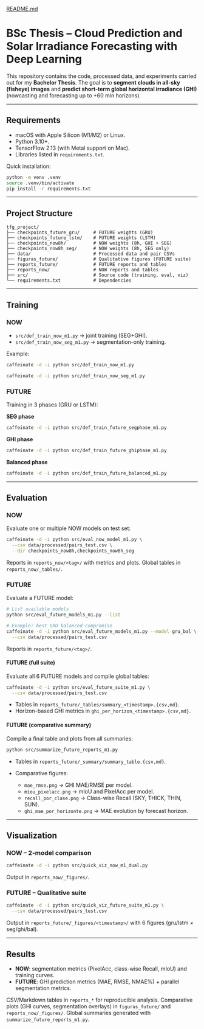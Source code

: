 [README.md](https://github.com/user-attachments/files/22120149/README.md)
# BSc Thesis – Cloud Prediction and Solar Irradiance Forecasting with Deep Learning

This repository contains the code, processed data, and experiments carried out for my **Bachelor Thesis**.
The goal is to **segment clouds in all-sky (fisheye) images** and **predict short-term global horizontal irradiance (GHI)** (nowcasting and forecasting up to +60 min horizons).

---

## Requirements

* macOS with Apple Silicon (M1/M2) or Linux.
* Python 3.10+.
* TensorFlow 2.13 (with Metal support on Mac).
* Libraries listed in `requirements.txt`.

Quick installation:

```bash
python -m venv .venv
source .venv/bin/activate
pip install -r requirements.txt
```

---

## Project Structure

```
tfg_project/
├── checkpoints_future_gru/     # FUTURE weights (GRU)
├── checkpoints_future_lstm/    # FUTURE weights (LSTM)
├── checkpoints_now8h/          # NOW weights (8h, GHI + SEG)
├── checkpoints_now8h_seg/      # NOW weights (8h, SEG only)
├── data/                       # Processed data and pair CSVs
├── figuras_future/             # Qualitative figures (FUTURE suite)
├── reports_future/             # FUTURE reports and tables
├── reports_now/                # NOW reports and tables
├── src/                        # Source code (training, eval, viz)
└── requirements.txt            # Dependencies
```

---

## Training

### NOW

* `src/def_train_now_m1.py` → joint training (SEG+GHI).
* `src/def_train_now_seg_m1.py` → segmentation-only training.

Example:

```bash
caffeinate -d -i python src/def_train_now_m1.py
```

```bash
caffeinate -d -i python src/def_train_now_seg_m1.py
```

### FUTURE

Training in 3 phases (GRU or LSTM):

**SEG phase**

```bash
caffeinate -d -i python src/def_train_future_segphase_m1.py
```

**GHI phase**

```bash
caffeinate -d -i python src/def_train_future_ghiphase_m1.py
```

**Balanced phase**

```bash
caffeinate -d -i python src/def_train_future_balanced_m1.py
```

---

## Evaluation

### NOW

Evaluate one or multiple NOW models on test set:

```bash
caffeinate -d -i python src/eval_now_model_m1.py \
  --csv data/processed/pairs_test.csv \
  --dir checkpoints_now8h,checkpoints_now8h_seg
```

Reports in `reports_now/<tag>/` with metrics and plots.
Global tables in `reports_now/_tables/`.

### FUTURE

Evaluate a FUTURE model:

```bash
# List available models
python src/eval_future_models_m1.py --list

# Example: best GRU balanced compromise
caffeinate -d -i python src/eval_future_models_m1.py --model gru_bal \
  --csv data/processed/pairs_test.csv
```

Reports in `reports_future/<tag>/`.

#### FUTURE (full suite)

Evaluate all 6 FUTURE models and compile global tables:

```bash
caffeinate -d -i python src/eval_future_suite_m1.py \
  --csv data/processed/pairs_test.csv
```

* Tables in `reports_future/_tables/summary_<timestamp>.{csv,md}`.
* Horizon-based GHI metrics in `ghi_per_horizon_<timestamp>.{csv,md}`.

#### FUTURE (comparative summary)

Compile a final table and plots from all summaries:

```bash
python src/summarize_future_reports_m1.py
```

* Tables in `reports_future/_summary/summary_table.{csv,md}`.
* Comparative figures:

  * `mae_rmse.png` → GHI MAE/RMSE per model.
  * `miou_pixelacc.png` → mIoU and PixelAcc per model.
  * `recall_por_clase.png` → Class-wise Recall (SKY, THICK, THIN, SUN).
  * `ghi_mae_por_horizonte.png` → MAE evolution by forecast horizon.

---

## Visualization

### NOW – 2-model comparison

```bash
caffeinate -d -i python src/quick_viz_now_m1_dual.py
```

Output in `reports_now/_figures/`.

### FUTURE – Qualitative suite

```bash
caffeinate -d -i python src/quick_viz_future_suite_m1.py \
  --csv data/processed/pairs_test.csv
```

Output in `reports_future/_figures/<timestamp>/` with 6 figures (gru/lstm × seg/ghi/bal).

---

## Results

* **NOW**: segmentation metrics (PixelAcc, class-wise Recall, mIoU) and training curves.
* **FUTURE**: GHI prediction metrics (MAE, RMSE, NMAE%) + parallel segmentation metrics.

CSV/Markdown tables in `reports_*` for reproducible analysis.
Comparative plots (GHI curves, segmentation overlays) in `figuras_future/` and `reports_now/_figures/`.
Global summaries generated with `summarize_future_reports_m1.py`.
